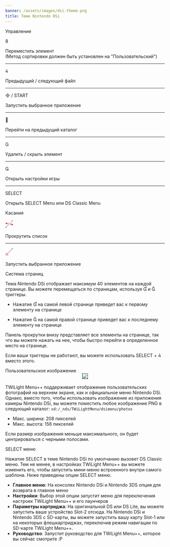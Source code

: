 ```yaml
---
banner: /assets/images/dsi-theme.png
title: Тема Nintendo DSi
---
```


<div id="button-controls" class="section-title">Управление</div>
<div class="section-body">
    <div class="button-action-group">
        <p class="button-action button">&#xE079;</p>
        <p class="button-action-text">Переместить элемент<br>(Метод сортировки должен быть установлен на "Пользовательский")</p>
    </div>
    <hr>
    <div class="button-action-group">
        <p class="button-action button">&#xE07E;</p>
        <p class="button-action-text">Предыдущий / следующий файл</p>
    </div>
    <hr>
    <div class="button-action-group">
        <p class="button-action"><span class="button">&#xE000; /</span> START</p>
        <p class="button-action-text">Запустить выбранное приложение</p>
    </div>
    <hr>
    <div class="button-action-group">
        <p class="button-action button">&#xE001;</p>
        <p class="button-action-text">Перейти на предыдущий каталог</p>
    </div>
    <hr>
    <div class="button-action-group">
        <p class="button-action button">&#xE002;</p>
        <p class="button-action-text">Удалить / скрыть элемент</p>
    </div>
    <hr>
    <div class="button-action-group">
        <p class="button-action button">&#xE003;</p>
        <p class="button-action-text">Открыть настройки игры</p>
    </div>
    <hr>
    <div class="button-action-group">
        <p class="button-action">SELECT</p>
        <p class="button-action-text">Открыть SELECT Menu или DS Classic Menu</p>
    </div>
</div>

<div id="touch-controls" class="section-title">Касания</div>
<div class="section-body">
    <div class="button-action-group">
        <p class="button-action"><img src="/assets/images/left-right.png"></p>
        <p class="button-action-text">Прокрутить список</p>
    </div>
    <hr>
    <div class="button-action-group">
        <p class="button-action"><img src="/assets/images/tap.png"></p>
        <p class="button-action-text">Запустить выбранное приложение</p>
    </div>
    <!-- <hr>
    <div>
        <p>
            If the Sort Method is set to "Custom", you can drag the icon up to move it.
        </p>
    </div> -->
</div>

<div id="page-system" class="section-title">Система страниц</div>
<div class="section-body">
    <p>
        Тема Nintendo DSi отображает максимум 40 элементов на каждой странице. Вы можете перемещаться по страницам, используя &#xE004; и &#xE005; триггеры.
    </p>
    <ul>
        <li><p>Нажатие &#xE004; на самой левой странице приведет вас к первому элементу на странице</p></li>
        <li><p>Нажатие &#xE005; на самой правой странице приведет вас к последнему элементу на странице</p></li>
    </ul>
    <p>
        Панель прокрутки внизу представляет все элементы на странице, так что вы можете нажать на нее, чтобы быстро перейти в определенное место на странице.
    </p>
    <p>
        Если ваши триггеры не работают, вы можете использовать SELECT + &#xE07E; вместо этого.
    </p>
</div>

<div id="custom-top-screen-image" class="section-title">Пользовательское изображение</div>
<div class="section-body">
    <div style="text-align: center;"><img style="border-color: black; border-width: 1px; border-style: dashed;" src="https://raw.githubusercontent.com/DS-Homebrew/TWiLightMenu/master/romsel_dsimenutheme/nitrofiles/languages/{{ page.collection }}/photo_default.png"></div>
    <p>TWiLight Menu++ поддерживает отображение пользовательских фотографий на верхнем экране, как и официальное меню Nintendo DSi. Однако, вместо того, чтобы использовать изображение из приложения камеры Nintendo DSi, вы можете поместить любое изображение PNG в следующий каталог: <code class="language-plaintext wrap">sd:/_nds/TWiLightMenu/dsimenu/photos</code></p>
    <ul>
        <li>Макс. ширина: 208 пикселей</li>
        <li>Макс. высота: 156 пикселей</li>
    </ul>
    <p>Если размер изображения меньше максимального, он будет центрироваться с черными полосами.</p>
</div>

<div id="select-menu" class="section-title">SELECT меню</div>
<div class="section-body">
    <p>
        Нажатие SELECT в теме Nintendo DSi по умолчанию вызовет DS Classic меню. Тем не менее, в настройках TWiLight Menu++ вы можете изменить его, чтобы запустить мини-меню встроенного внутри самого шаблона. Ниже приведены опции SELECT меню.
    </p>
    <ul>
        <li><strong>Главное меню</strong>: На консолях Nintendo DSi и Nintendo 3DS опция для возврата в главное меню</li>
        <li><strong>Настройки</strong>: Выбор этой опции запустит меню для переключения настроек TWiLight Menu++ и его лаунчеров</li>
        <li><strong>Параметры картриджа</strong>: На оригинальной DS или DS Lite, вы можете запустить ваше устройство Slot-2 отсюда. На Nintendo DSi и Nintendo 3DS с SD-карты, вы можете запустить вашу карту Slot-1 или на некоторых флешкартриджах, переключив режим навигации по SD-карте TWiLight Menu++.</li>
        <li><strong>Руководство</strong>: Запустит руководство для TWiLight Menu++, которое вы сейчас смотрите :P</li>
    </ul>
</div>
